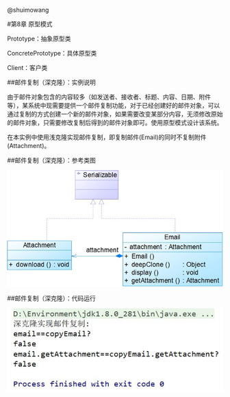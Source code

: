 @shuimowang

#第8章 原型模式

Prototype：抽象原型类

ConcretePrototype：具体原型类

Client：客户类

##邮件复制（深克隆）：实例说明

  由于邮件对象包含的内容较多（如发送者、接收者、标题、内容、日期、附件等），某系统中现需要提供一个邮件复制功能，对于已经创建好的邮件对象，可以通过复制的方式创建一个新的邮件对象，如果需要改变某部分内容，无须修改原始的邮件对象，只需要修改复制后得到的邮件对象即可。使用原型模式设计该系统。
 
  在本实例中使用浅克隆实现邮件复制，即复制邮件(Email)的同时不复制附件(Attachment)。

##邮件复制（深克隆）：参考类图

![Image text](https://github.com/shuimowang/shejimoshi/blob/main/Picture/deep1.jpg)

##邮件复制（深克隆）：代码运行

![Image text](https://github.com/shuimowang/shejimoshi/blob/main/Picture/deep2.jpg)


